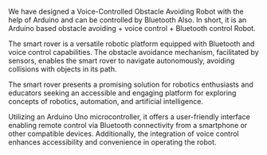 We have designed a Voice-Controlled Obstacle Avoiding Robot with the help of Arduino and can be controlled by Bluetooth Also. In short, it is an Arduino based obstacle avoiding + voice control + Bluetooth control Robot.

The smart rover is a versatile robotic platform equipped with Bluetooth and voice control capabilities. The obstacle avoidance mechanism, facilitated by sensors, enables the smart rover to navigate autonomously, avoiding collisions with objects in its path.

The smart rover presents a promising solution for robotics enthusiasts and educators seeking an accessible and engaging platform for exploring concepts of robotics, automation, and artificial intelligence.

Utilizing an Arduino Uno microcontroller, it offers a user-friendly interface enabling remote control via Bluetooth connectivity from a smartphone or other compatible devices. Additionally, the integration of voice control enhances accessibility and convenience in operating the robot.
